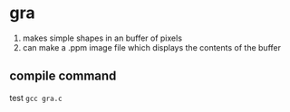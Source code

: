 # gra
1. makes simple shapes in an buffer of pixels
2. can make a .ppm image file which displays the contents of the buffer
## compile command

test
```gcc gra.c```

